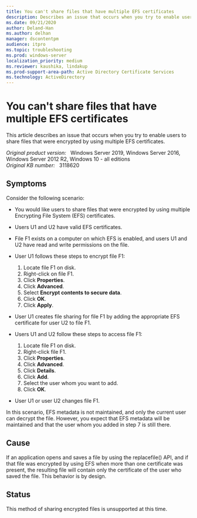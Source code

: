 ```yaml
---
title: You can't share files that have multiple EFS certificates
description: Describes an issue that occurs when you try to enable users to share files that were encrypted by using multiple EFS certificates.
ms.date: 09/21/2020
author: Deland-Han
ms.author: delhan 
manager: dscontentpm
audience: itpro
ms.topic: troubleshooting
ms.prod: windows-server 
localization_priority: medium
ms.reviewer: kaushika, lindakup
ms.prod-support-area-path: Active Directory Certificate Services
ms.technology: ActiveDirectory
---
```

# You can't share files that have multiple EFS certificates

This article describes an issue that occurs when you try to enable users to share files that were encrypted by using multiple EFS certificates.

_Original product version:_ &nbsp; Windows Server 2019, Windows Server 2016, Windows Server 2012 R2, Windows 10 - all editions  
_Original KB number:_ &nbsp; 3118620

## Symptoms

Consider the following scenario:
- You would like users to share files that were encrypted by using multiple Encrypting File System (EFS) certificates. 
- Users U1 and U2 have valid EFS certificates. 
- File F1 exists on a computer on which EFS is enabled, and users U1 and U2 have read and write permissions on the file.
- User U1 follows these steps to encrypt file F1:
  1. Locate file F1 on disk.
  2. Right-click on file F1.
  3. Click **Properties**.
  4. Click **Advanced**.
  5. Select **Encrypt contents to secure data**.
  6. Click **OK**.
  7. Click **Apply**. 

- User U1 creates file sharing for file F1 by adding the appropriate EFS certificate for user U2 to file F1. 
- Users U1 and U2 follow these steps to access file F1: 
  1. Locate file F1 on disk.
  2. Right-click file F1.
  3. Click **Properties**. 
  4. Click **Advanced**. 
  5. Click **Details**. 
  6. Click **Add**. 
  7. Select the user whom you want to add. 
  8. Click **OK**. 

- User U1 or user U2 changes file F1. 

In this scenario, EFS metadata is not maintained, and only the current user can decrypt the file. However, you expect that EFS metadata will be maintained and that the user whom you added in step 7 is still there. 

## Cause

If an application opens and saves a file by using the replacefile() API, and if that file was encrypted by using EFS when more than one certificate was present, the resulting file will contain only the certificate of the user who saved the file. This behavior is by design.

## Status

This method of sharing encrypted files is unsupported at this time.
